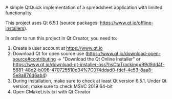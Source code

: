 A simple QtQuick implementation of a spreadsheet application with limited functionality.

This project uses Qt 6.5.1 (source packages: https://www.qt.io/offline-installers).

In order to run this project in Qt Creator, you need to:

1. Create a user account at https://www.qt.io
2. Download Qt for open source use 
(https://www.qt.io/download-open-source#contributing -> "Download the Qt Online Installer" or https://www.qt.io/download-qt-installer-oss?hsCtaTracking=99d9dd4f-5681-48d2-b096-470725510d34%7C074ddad0-fdef-4e53-8aa8-5e8a876d6ab4)
3. During installation, make sure to check at least Qt version 6.5.1. Under Qt version, make sure to check MSVC 2019 64-bit
4. Open CMakeLists.txt with Qt Creator